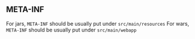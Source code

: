 ## META-INF

For jars, `META-INF` should be usually put under `src/main/resources`
For wars, `META-INF` should be usually put under `src/main/webapp`
